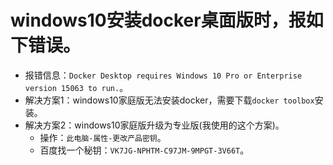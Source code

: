 # windows10安装docker桌面版时，报如下错误。
* 报错信息：`Docker Desktop requires Windows 10 Pro or Enterprise version 15063 to run.`。
* 解决方案1：windows10家庭版无法安装docker，需要下载`docker toolbox`安装。
* 解决方案2：windows10家庭版升级为专业版(我使用的这个方案)。
    - 操作：`此电脑-属性-更改产品密钥`。
    - 百度找一个秘钥：`VK7JG-NPHTM-C97JM-9MPGT-3V66T`。

